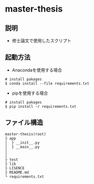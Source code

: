 # master-thesis


## 説明
* 修士論文で使用したスクリプト

## 起動方法
* Anacondaを使用する場合
```
# install pakages
$ conda install --file requirements.txt 

```

* pipを使用する場合
```
# install pakages
$ pip install -r requirements.txt
```

## ファイル構造
```
master-thesis(root)
├ app
│  ├ __init__.py
│  ├ __main__.py
│
│
├ test
├ lib
├ LISENCE
├ README.md
└ requirements.txt
 
 
 
